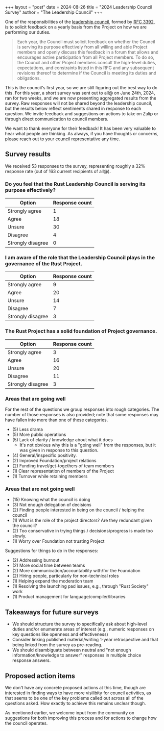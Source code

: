 +++
layout = "post"
date = 2024-08-26
title = "2024 Leadership Council Survey"
author = "The Leadership Council"
+++

One of the responsibilities of the [leadership council](https://www.rust-lang.org/governance/teams/leadership-council),
formed by [RFC 3392], is to solicit feedback on a yearly basis from the Project
on how we are performing our duties.

> Each year, the Council must solicit feedback on whether the Council is
> serving its purpose effectively from all willing and able Project members and
> openly discuss this feedback in a forum that allows and encourages active
> participation from all Project members. To do so, the Council and other
> Project members consult the high-level duties, expectations, and constraints
> listed in this RFC and any subsequent revisions thereof to determine if the
> Council is meeting its duties and obligations.

This is the council's first year, so we are still figuring out the best way to
do this. For this year, a short survey was sent out to all@ on June 24th, 2024,
ran for two weeks, and we are now presenting aggregated results from the
survey. Raw responses will not be shared beyond the leadership council, but the
results below reflect sentiments shared in response to each question. We invite
feedback and suggestions on actions to take on Zulip or through direct
communication to council members.

We want to thank everyone for their feedback! It has been very valuable to hear
what people are thinking. As always, if you have thoughts or concerns, please
reach out to your council representative any time.

## Survey results

We received 53 responses to the survey, representing roughly a 32% response
rate (out of 163 current recipients of all@).

### Do you feel that the Rust Leadership Council is serving its purpose effectively?

| Option            | Response count
|-------------------|---------------
| Strongly agree    | 1
| Agree             | 18
| Unsure            | 30
| Disagree          | 4
| Strongly disagree | 0

### I am aware of the role that the Leadership Council plays in the governance of the Rust Project.

| Option            | Response count
|-------------------|---------------
| Strongly agree    | 9
| Agree             | 20
| Unsure            | 14
| Disagree          | 7
| Strongly disagree | 3

### The Rust Project has a solid foundation of Project governance.

| Option            | Response count
|-------------------|---------------
| Strongly agree    | 3
| Agree             | 16
| Unsure            | 20
| Disagree          | 11
| Strongly disagree | 3

### Areas that are going well

For the rest of the questions we group responses into rough categories. The
number of those responses is also provided; note that some responses may have
fallen into more than one of these categories.

* (5) Less drama
* (5) More public operations
* (5) Lack of clarity / knowledge about what it does
  * It's not obvious why this is a "going well" from the responses, but it was
    given in response to this question.
* (4) General/inspecific positivity.
* (2) Improved Foundation/project relations
* (2) Funding travel/get-togethers of team members
* (1) Clear representation of members of the Project
* (1) Turnover while retaining members

### Areas that are not going well

* (15) Knowing what the council is doing
* (3) Not enough delegation of decisions
* (2) Finding people interested in being on the council / helping the council
* (1) What is the role of the project directors? Are they redundant given the council?
* (2) Too conservative in trying things / decisions/progress is made too slowly.
* (1) Worry over Foundation not trusting Project

Suggestions for things to do in the responses:

* (2) Addressing burnout
* (2) More social time between teams
* (2) More communication/accountability with/for the Foundation
* (2) Hiring people, particularly for non-technical roles
* (1) Helping expand the moderation team
* (1) Resolving the launching pad issues, e.g., through "Rust Society" work
* (1) Product management for language/compiler/libraries

## Takeaways for future surveys

* We should structure the survey to specifically ask about high-level duties
  and/or enumerate areas of interest (e.g., numeric responses on key questions
like openness and effectiveness)
* Consider linking published material/writing 1-year retrospective and that
  being linked from the survey as pre-reading.
* We should disambiguate between neutral and "not enough information/knowledge
  to answer" responses in multiple choice response answers.

## Proposed action items

We don't have any concrete proposed actions at this time, though are interested
in finding ways to have more visilibity for council activities, as that seems
to be one of the key problems called out across all of the questions asked. How
exactly to achieve this remains unclear though.

As mentioned earlier, we welcome input from the community on suggestions for
both improving this process and for actions to change how the council operates.

[RFC 3392]: https://rust-lang.github.io/rfcs/3392-leadership-council.html
